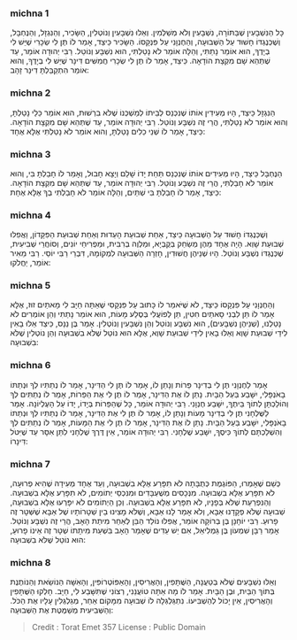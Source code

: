 
### michna 1
כָּל הַנִּשְׁבָּעִין שֶׁבַּתּוֹרָה, נִשְׁבָּעִין וְלֹא מְשַׁלְּמִין. וְאֵלּוּ נִשְׁבָּעִין וְנוֹטְלִין, הַשָּׂכִיר, וְהַנִּגְזָל, וְהַנֶּחְבָּל, וְשֶׁכְּנֶגְדּוֹ חָשׁוּד עַל הַשְּׁבוּעָה, וְהַחֶנְוָנִי עַל פִּנְקָסוֹ. הַשָּׂכִיר כֵּיצַד, אָמַר לוֹ תֶּן לִי שְׂכָרִי שֶׁיֵּשׁ לִי בְיָדֶךָ, הוּא אוֹמֵר נָתַתִּי, וְהַלָּה אוֹמֵר לֹא נָטַלְתִּי, הוּא נִשְׁבָּע וְנוֹטֵל. רַבִּי יְהוּדָה אוֹמֵר, עַד שֶׁתְּהֵא שָׁם מִקְצָת הוֹדָאָה. כֵּיצַד, אָמַר לוֹ תֶּן לִי שְׂכָרִי חֲמִשִּׁים דִּינָר שֶׁיֵּשׁ לִי בְיָדֶךָ, וְהוּא אוֹמֵר הִתְקַבַּלְתָּ דִינַר זָהָב: 

### michna 2
הַנִּגְזָל כֵּיצַד, הָיוּ מְעִידִין אוֹתוֹ שֶׁנִּכְנַס לְבֵיתוֹ לְמַשְׁכְּנוֹ שֶׁלֹּא בִרְשׁוּת, הוּא אוֹמֵר כֵּלַי נָטַלְתָּ, וְהוּא אוֹמֵר לֹא נָטַלְתִּי, הֲרֵי זֶה נִשְׁבָּע וְנוֹטֵל. רַבִּי יְהוּדָה אוֹמֵר, עַד שֶׁתְּהֵא שָׁם מִקְצָת הוֹדָאָה. כֵּיצַד, אָמַר לוֹ שְׁנֵי כֵלִים נָטַלְתָּ, וְהוּא אוֹמֵר לֹא נָטַלְתִּי אֶלָּא אֶחָד: 

### michna 3
הַנֶּחְבָּל כֵּיצַד, הָיוּ מְעִידִים אוֹתוֹ שֶׁנִּכְנַס תַּחַת יָדוֹ שָׁלֵם וְיָצָא חָבוּל, וְאָמַר לוֹ חָבַלְתָּ בִּי, וְהוּא אוֹמֵר לֹא חָבַלְתִּי, הֲרֵי זֶה נִשְׁבָּע וְנוֹטֵל. רַבִּי יְהוּדָה אוֹמֵר, עַד שֶׁתְּהֵא שָׁם מִקְצָת הוֹדָאָה. כֵּיצַד, אָמַר לוֹ חָבַלְתָּ בִּי שְׁתַּיִם, וְהַלָּה אוֹמֵר לֹא חָבַלְתִּי בְךָ אֶלָּא אֶחָת: 

### michna 4
וְשֶׁכְּנֶגְדּוֹ חָשׁוּד עַל הַשְּׁבוּעָה כֵּיצַד, אַחַת שְׁבוּעַת הָעֵדוּת וְאַחַת שְׁבוּעַת הַפִּקָּדוֹן, וַאֲפִלּוּ שְׁבוּעַת שָׁוְא. הָיָה אֶחָד מֵהֶן מְשַׂחֵק בְּקֻבְיָא, וּמַלְוֶה בְרִבִּית, וּמַפְרִיחֵי יוֹנִים, וְסוֹחֲרֵי שְׁבִיעִית, שֶׁכְּנֶגְדּוֹ נִשְׁבָּע וְנוֹטֵל. הָיוּ שְׁנֵיהֶן חֲשׁוּדִין, חָזְרָה הַשְּׁבוּעָה לִמְקוֹמָהּ, דִּבְרֵי רַבִּי יוֹסֵי. רַבִּי מֵאִיר אוֹמֵר, יַחֲלֹקוּ: 

### michna 5
וְהַחֶנְוָנִי עַל פִּנְקָסוֹ כֵּיצַד, לֹא שֶׁיֹּאמַר לוֹ כָּתוּב עַל פִּנְקָסִי שֶׁאַתָּה חַיָּב לִי מָאתַיִם זוּז, אֶלָּא אָמַר לוֹ תֵּן לִבְנִי סָאתַיִם חִטִּין, תֵּן לְפוֹעֲלִי בְּסֶלַע מָעוֹת, הוּא אוֹמֵר נָתַתִּי וְהֵן אוֹמְרִים לֹא נָטַלְנוּ, (שְׁנֵיהֶן נִשְׁבָּעִים), הוּא נִשְׁבָּע וְנוֹטֵל וְהֵן נִשְׁבָּעִין וְנוֹטְלִין. אָמַר בֶּן נַנָּס, כֵּיצַד אֵלּוּ בָאִין לִידֵי שְׁבוּעַת שָׁוְא וְאֵלּוּ בָאִין לִידֵי שְׁבוּעַת שָׁוְא, אֶלָּא הוּא נוֹטֵל שֶׁלֹּא בִשְׁבוּעָה וְהֵן נוֹטְלִין שֶׁלֹּא בִשְׁבוּעָה: 

### michna 6
אָמַר לַחֶנְוָנִי תֶּן לִי בְדִינָר פֵּרוֹת וְנָתַן לוֹ, אָמַר לוֹ תֶּן לִי הַדִּינָר, אָמַר לוֹ נְתַתִּיו לְךָ וּנְתַתּוֹ בָאֹנְפָּלִי, יִשָּׁבַע בַּעַל הַבָּיִת. נָתַן לוֹ אֶת הַדִּינָר, אָמַר לוֹ תֶּן לִי אֶת הַפֵּרוֹת, אָמַר לוֹ נְתַתִּים לְךָ וְהוֹלַכְתָּן לְתוֹךְ בֵּיתֶךָ, יִשָּׁבַע חֶנְוָנִי. רַבִּי יְהוּדָה אוֹמֵר, כָּל שֶׁהַפֵּרוֹת בְּיָדוֹ, יָדוֹ עַל הָעֶלְיוֹנָה. אָמַר לַשֻּׁלְחָנִי תֶּן לִי בְדִינָר מָעוֹת וְנָתַן לוֹ, אָמַר לוֹ תֶּן לִי אֶת הַדִּינָר, אָמַר לוֹ נְתַתִּיו לְךָ וּנְתַתּוֹ בָאֹנְפָּלִי, יִשָּׁבַע בַּעַל הַבָּיִת. נָתַן לוֹ אֶת הַדִּינָר, אָמַר לוֹ תֶּן לִי אֶת הַמָּעוֹת, אָמַר לוֹ נְתַתִּים לְךָ וְהִשְׁלַכְתָּם לְתוֹךְ כִּיסֶךָ, יִשָּׁבַע שֻׁלְחָנִי. רַבִּי יְהוּדָה אוֹמֵר, אֵין דֶּרֶךְ שֻׁלְחָנִי לִתֵּן אִסָּר עַד שֶׁיִּטֹּל דִּינָרוֹ: 

### michna 7
כְּשֵׁם שֶׁאָמְרוּ, הַפּוֹגֶמֶת כְּתֻבָּתָהּ לֹא תִפָּרַע אֶלָּא בִשְׁבוּעָה, וְעֵד אֶחָד מְעִידָהּ שֶׁהִיא פְרוּעָה, לֹא תִפָּרַע אֶלָּא בִשְׁבוּעָה. מִנְּכָסִים מְשֻׁעְבָּדִים וּמִנִּכְסֵי יְתוֹמִים, לֹא תִפָּרַע אֶלָּא בִשְׁבוּעָה. וְהַנִּפְרַעַת שֶׁלֹּא בְּפָנָיו, לֹא תִפָּרַע אֶלָּא בִשְׁבוּעָה. וְכֵן הַיְתוֹמִים לֹא יִפָּרְעוּ אֶלָּא בִשְׁבוּעָה, שְׁבוּעָה שֶׁלֹּא פְקָדָנוּ אַבָּא, וְלֹא אָמַר לָנוּ אַבָּא, וְשֶׁלֹּא מָצִינוּ בֵין שְׁטָרוֹתָיו שֶׁל אַבָּא שֶׁשְּׁטָר זֶה פָרוּעַ. רַבִּי יוֹחָנָן בֶּן בְּרוֹקָה אוֹמֵר, אֲפִלּוּ נוֹלַד הַבֵּן לְאַחַר מִיתַת הָאָב, הֲרֵי זֶה נִשְׁבָּע וְנוֹטֵל. אָמַר רַבָּן שִׁמְעוֹן בֶּן גַּמְלִיאֵל, אִם יֵשׁ עֵדִים שֶׁאָמַר הָאָב בִּשְׁעַת מִיתָתוֹ שְׁטָר זֶה אֵינוֹ פָרוּעַ, הוּא נוֹטֵל שֶׁלֹּא בִשְׁבוּעָה: 

### michna 8
וְאֵלּוּ נִשְׁבָּעִים שֶׁלֹּא בְטַעֲנָה, הַשֻּׁתָּפִין, וְהָאֲרִיסִין, וְהָאַפּוֹטְרוֹפִּין, וְהָאִשָּׁה הַנּוֹשֵׂאת וְהַנּוֹתֶנֶת בְּתוֹךְ הַבַּיִת, וּבֶן הַבָּיִת. אָמַר לוֹ מָה אַתָּה טוֹעֲנֵנִי, רְצוֹנִי שֶׁתִּשָּׁבַע לִי, חַיָּב. חָלְקוּ הַשֻּׁתָּפִין וְהָאֲרִיסִין, אֵין יָכוֹל לְהַשְׁבִּיעוֹ. נִתְגַּלְגְּלָה לוֹ שְׁבוּעָה מִמָּקוֹם אַחֵר, מְגַלְגְּלִין עָלָיו אֶת הַכֹּל. וְהַשְּׁבִיעִית מְשַׁמֶּטֶת אֶת הַשְּׁבוּעָה: 

>Credit : Torat Emet 357
>License : Public Domain 